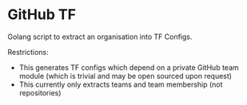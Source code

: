 # GitHub TF

Golang script to extract an organisation into TF Configs.

Restrictions:

-   This generates TF configs which depend on a private GitHub team module (which is trivial and may be open sourced upon request)
-   This currently only extracts teams and team membership (not repositories)
